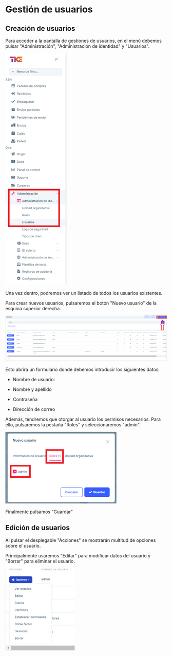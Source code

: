 # Gestión de usuarios

## Creación de usuarios

Para acceder a la pantalla de gestiones de usuarios, en el menú debemos pulsar "Administración", "Administración de identidad" y "Usuarios".

![image](images/img-tke/cap-user-index.png)

Una vez dentro, podremos ver un listado de todos los usuarios existentes.

Para crear nuevos usuarios, pulsaremos el botón "Nuevo usuario" de la esquina superior derecha.

![image](images/img-tke/cap-user-list.png)

Esto abrirá un formulario donde debemos introducir los siguientes datos:

-   Nombre de usuario:

-   Nombre y apellido

-   Contraseña

-   Dirección de correo

Además, tendremos que otorgar al usuario los permisos necesarios.
Para ello, pulsaremos la pestaña "Roles" y seleccionaremos "admin".

![image](images/img-tke/cap-user-roles.png)

Finalmente pulsamos "Guardar"


## Edición de usuarios

Al pulsar el desplegable "Acciones" se mostrarán multitud de opciones sobre el usuario.

Principalmente usaremos "Editar" para modificar datos del usuario y "Borrar" para eliminar el usuario. 

![image](images/img-tke/cap-user-edit.png)


